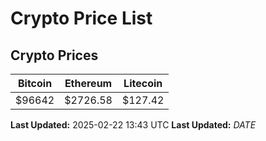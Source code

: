 # Crypto Price List

## Crypto Prices
| Bitcoin | Ethereum | Litecoin |
| ------- | -------- | -------- |
| $96642 | $2726.58 | $127.42 |
**Last Updated:** 2025-02-22 13:43 UTC
**Last Updated:** $DATE$
